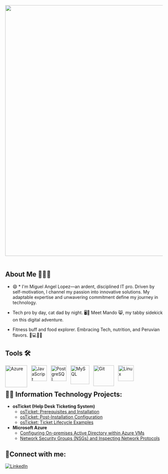 <div style="text-align: center;">
  <img width="800" src="https://media.licdn.com/dms/image/D4E16AQHhVEfanay4eQ/profile-displaybackgroundimage-shrink_350_1400/0/1691459597920?e=1697068800&v=beta&t=NdzXvyvhmjotXA5U4l0gyTaC1Y4NPt2NskUzQmCmG64" />
</div>
<br />


## About Me 👨🏻‍💻

- 😄 * I'm Miguel Angel Lopez—an ardent, disciplined IT pro. Driven by self-motivation, I channel my passion into innovative solutions. My adaptable expertise and unwavering commitment define my journey in technology.

- Tech pro by day, cat dad by night. 🖥️🐾 Meet Mando 😸, my tabby sidekick on this digital adventure. 

- Fitness buff and food explorer. Embracing Tech, nutrition, and Peruvian flavors. 🍛💻🏋️‍♂️


## Tools 🛠️

<img align="left" alt="Azure" width="70px" src="https://cdn.jsdelivr.net/gh/devicons/devicon/icons/azure/azure-original-wordmark.svg" style="padding-right:10px;" /><img align="left" alt="JavaScript" width="50px" src="https://cdn.jsdelivr.net/gh/devicons/devicon/icons/javascript/javascript-original.svg" style="padding-right:10px;" /><img align="left" alt="PostgreSQL" width="50px" src="https://cdn.jsdelivr.net/gh/devicons/devicon/icons/postgresql/postgresql-original-wordmark.svg" style="padding-right:10px;" /><img align="left" alt="MySQL" width="60px" src="https://cdn.jsdelivr.net/gh/devicons/devicon/icons/mysql/mysql-original.svg" style="padding-right:10px;" /><img align="left" alt="Git" width="66px" src="https://cdn.jsdelivr.net/gh/devicons/devicon/icons/git/git-original-wordmark.svg" style="padding-right:10px;" /><img align="left" alt="Linux" width="50px" src="https://cdn.jsdelivr.net/gh/devicons/devicon/icons/linux/linux-original.svg" style="padding-right:10px;" />

<br />
<br />
<br />



<h2>👨‍💻 Information Technology Projects:</h2>

- <b>osTicket (Help Desk Ticketing System)</b>
  - [osTicket: Prerequisites and Installation](https://github.com/MLopezTech/osticket-prereqs)
  - [osTicket: Post-Installation Configuration](https://github.com/MLopezTech/post-install-config)
  - [osTicket: Ticket Lifecycle Examples](https://github.com/MLopezTech/ticket-lifecycle)
- <b>Microsoft Azure</b>
  - [Configuring On-premises Active Directory within Azure VMs](https://github.com/MLopezTech/configure-ad)
  - [Network Security Groups (NSGs) and Inspecting Network Protocols](https://github.com/MLopezTech/azure-network-protocols)

<h2>🤳Connect with me:</h2>

[![LinkedIn](https://img.shields.io/badge/LinkedIn-Profile-lightblue?style=flat&logo=linkedin&logoColor=teal&link=https://www.linkedin.com/in/miguel-lopez-a605b82a/)](https://www.linkedin.com/in/miguel-lopez-a605b82a/)

